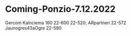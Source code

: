 # Coming-Ponzio-7.12.2022

Gercom
Kalnciema 160 22-600
22-520; ARpartneri 22-572
Jaunogres43aOgre 22-590 
